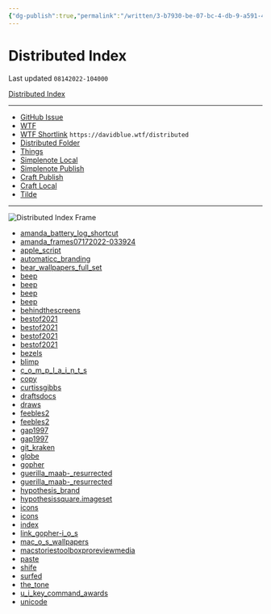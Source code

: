 ```yaml
---
{"dg-publish":true,"permalink":"/written/3-b7930-be-07-bc-4-db-9-a591-4254-bee-42-a82-2/","dgHomeLink":true,"dgPassFrontmatter":false}
---
```


# Distributed Index
Last updated `08142022-104000`

[Distributed Index](shortcuts://run-shortcut?name=Distributed%20Index)

---

- [GitHub Issue](https://github.com/extratone/bilge/issues/330) 
- [WTF](https://davidblue.wtf/drafts/3B7930BE-07BC-4DB9-A591-4254BEE42A82.html)
- [WTF Shortlink](https://davidblue.wtf/distributed) `https://davidblue.wtf/distributed`
- [Distributed Folder](https://www.icloud.com/iclouddrive/0b7XOcnuZWTZlrPVZBegl1DWA#Distributed)
- [Things](things:///show?id=HvkLFcKxxC9x7X7LBCY3DQ)
- [Simplenote Local](simplenote://note/e879806edef84144a4caf5686be3e3c3)
- [Simplenote Publish](http://simp.ly/publish/D5T2P7)
- [Craft Publish](https://www.craft.do/s/Rjbfm6F98SkAnz)
- [Craft Local](craftdocs://open?blockId=4B2C2917-3777-4898-A392-C06FAD4F7AFF&spaceId=d64c60d3-b1ba-bda2-5e7a-5c1baae7751f)
- [Tilde](https://tilde.town/~extratone/distributed)

---

![Distributed Index Frame](https://i.snap.as/Kl9Dwq0g.png)

- [amanda_battery_log_shortcut](https://www.icloud.com/attachment/?u=https%3A%2F%2Fcvws.icloud-content.com%2FB%2FAYp6C7Flo38tKSvrQpZGyk8k-O3ZAXz4_sIoUudz5IxlQDRoF3Hlc68C%2F%24%7Bf%7D%3Fo%3DAsaP9JVMluTOEDgg6-z7CDXauF-99Ip6b26A5AkJ4y97%26v%3D1%26x%3D3%26a%3DCAogIOd_ZBWehWImz85J304lg_ECMwImAXgAMTVPY7sPX0ESbRDA_oroqTAYwI6GvLMwIgEAUgQk-O3ZWgTlc68CaiZS2Mg_Ukx7rJIldmzQJxr8ZRevyLeY1E9Cgzm2sUAuGe7y2fgVcHImrJw3rd6VBp0F68kC82gTjtoT7nbzm8Owk-psq5cXXAUmDAraZq8%26e%3D1663083579%26fl%3D%26r%3D5A2D9D2B-5CD5-4521-803A-F2CBFC844FEA-1%26k%3D%24%7Buk%7D%26ckc%3Dcom.apple.clouddocs%26ckz%3Dcom.apple.CloudDocs%26p%3D33%26s%3DowpoKrU5UB4yS5PKxNx5p8rfO98&uk=Gtp3FUWUwy4itAXpGGtzwA&f=AmandaBatteryLogShortcut.tar&sz=4399104)
- [amanda_frames07172022-033924](https://www.icloud.com/attachment/?u=https%3A%2F%2Fcvws.icloud-content.com%2FB%2FAX7aVK9Y52-MKZBy0nUg7nZ8LECCAR5TNM6fx2pNH1cZKNJAAMOnclgA%2F%24%7Bf%7D%3Fo%3DAgOpaiOP9OApqUtTZ55zttr6nQIQ0pWMwoC3tsOCXTYI%26v%3D1%26x%3D3%26a%3DCAog6_LOZzwmatYn9lNulgMpLmJIy012huVCbSyztJkvNqcSbRDXhIvoqTAY15SGvLMwIgEAUgR8LECCWgSnclgAaiZs-S77r2SSj84V_pyrmIHmTK6Upz_pDviDlaHo-a4Ex9KRYW-NRHImdUqTlEBIdw0AmeUomfrb0mdPmpR5HQ6nkfDkQB3vlPnegElnOT8%26e%3D1663083579%26fl%3D%26r%3D0802CC39-972C-401C-BC96-46028767E96B-1%26k%3D%24%7Buk%7D%26ckc%3Dcom.apple.clouddocs%26ckz%3Dcom.apple.CloudDocs%26p%3D33%26s%3D3aBferYcmeYZCybLCtvQNmg6fYM&uk=KgcF9hYXYx5SS0PK57rXiQ&f=AmandaFrames07172022-033924.tar&sz=666142720)
- [apple_script](https://www.icloud.com/attachment/?u=https%3A%2F%2Fcvws.icloud-content.com%2FB%2FAQ_DwZdb2gmyhBobOulxyYzKOM2dAY7I6l6W34PDAiluTjbzXZUI7aZj%2F%24%7Bf%7D%3Fo%3DAvsugHans5Danbz42dhC767xTfQytbWJI-kfoGT7RhAZ%26v%3D1%26x%3D3%26a%3DCAog2zpoxuL1snXV6fLAsIWdZyM3Pm2Mkp39gxjCyl4qlRYSbRDEiIvoqTAYxJiGvLMwIgEAUgTKOM2dWgQI7aZjaia1r5-6oncGLEELGr7hLG12OBkxB9_gZj4rI7nDnOTx6gzp0mkYnXIm_EBMcyFZF1lwddAOACwfBI3Trh0R17j45L8B7A7RIawno8tkMt8%26e%3D1663083580%26fl%3D%26r%3DF4A6B3E0-C31C-4F56-B2E2-189C1CD5CFC8-1%26k%3D%24%7Buk%7D%26ckc%3Dcom.apple.clouddocs%26ckz%3Dcom.apple.CloudDocs%26p%3D33%26s%3DxmUlRCjZLjGCFhSbLFw-hoIyVGE&uk=MIdRQd0B8ackZaW_IhScGw&f=AppleScript.tar&sz=206848)
- [automaticc_branding](https://www.icloud.com/attachment/?u=https%3A%2F%2Fcvws.icloud-content.com%2FB%2FAS395DpPJLUCrLD7_Jo_wleipgpqAYzELoTLzTojZo_FGX1X932yYWVF%2F%24%7Bf%7D%3Fo%3DAiyBf1RpqOthv6z-QNZp8FauSARGGZbwGr_p3ZT5A72J%26v%3D1%26x%3D3%26a%3DCAogWSIYvdW8bRA04WM3oD8PydTpYRla_5YOdZ6ydU_xodoSbRCLjIvoqTAYi5yGvLMwIgEAUgSipgpqWgSyYWVFaiaNh3q-mt4IY729KIC-mnRF1zU3EwzELO8tIkz8Pw-_-pOe6YYcyHIm8AVz0P-TCyDXedWwQyfP14RoNPmcC_tNRyocGwPrO4fzahOSpiQ%26e%3D1663083580%26fl%3D%26r%3DCCC9EC6A-B907-4781-926E-3DB7EEEA2916-1%26k%3D%24%7Buk%7D%26ckc%3Dcom.apple.clouddocs%26ckz%3Dcom.apple.CloudDocs%26p%3D33%26s%3D1G_vfV7JN3YfDwCWa7GjITE4VpQ&uk=2qn0nLW54WYiy-xdPSvVFA&f=AutomaticcBranding.tar&sz=46724096)
- [bear_wallpapers_full_set](https://www.icloud.com/attachment/?u=https%3A%2F%2Fcvws.icloud-content.com%2FB%2FATDpwOSPhKoJ6Nf14Eo2i2G2jj26ATo9AVNBKkJfU8tBpwsdZxKnIPn7%2F%24%7Bf%7D%3Fo%3DApvI1TdGVaQu3xBGqhoam5c-M8Bk5GXMsja42TW2KhIv%26v%3D1%26x%3D3%26a%3DCAogE7IqGZoqDOZ3wmRxo9lgQ_Xk3opj8TnxtKW4TdQJ3ikSbRDmj4voqTAY5p-GvLMwIgEAUgS2jj26WgSnIPn7aiafCIUik0PBtDXOVC7LVeiCTREsazN89aMyZHx9ErTiH_6Rh-rXPnIm16_4QQN-orVFRlaB9gOUtIt7E-LHRpcow85tFwTUB_O3XztSf-4%26e%3D1663083581%26fl%3D%26r%3D4DB259E6-E95D-4432-B262-1A2F2B0085B0-1%26k%3D%24%7Buk%7D%26ckc%3Dcom.apple.clouddocs%26ckz%3Dcom.apple.CloudDocs%26p%3D33%26s%3DzpjTdqLk8GBbGKWEmEqV606GnE8&uk=x2HZszpRwRquCp005UCj9A&f=BearWallpapersFullSet.tar&sz=154396672)
- [beep](https://www.icloud.com/attachment/?u=https%3A%2F%2Fcvws.icloud-content.com%2FB%2FAZGHU7do_k9_nSFhqMZvIpF-MVKLAXt4uVvMsqrKPmHjNWvWNvr7y1hj%2F%24%7Bf%7D%3Fo%3DAmKTzEFDNpVsMKMewYDqQ2MKODFnaUjePFxANMm7KOjm%26v%3D1%26x%3D3%26a%3DCAogZPZ3tNlChINfeIeWn97r4AxsMfzKSfeUmC5GvrtTnHYSbRDAk4voqTAYwKOGvLMwIgEAUgR-MVKLWgT7y1hjaiafKDmvtoQHrxUdY-SoMhGyFAfQvAdlRZzWT7eQXUXJTHGXW3IAfHImUN_gxGnjZ6EJq56mfoOWvyavNIiwzvXw6LGiVrcYBDK27TjD7f4%26e%3D1663083581%26fl%3D%26r%3D5068CAC5-9DDC-438B-8596-8E0C4D855866-1%26k%3D%24%7Buk%7D%26ckc%3Dcom.apple.clouddocs%26ckz%3Dcom.apple.CloudDocs%26p%3D33%26s%3D14kG6DPSfkrpXfVjStDXkBafjnw&uk=qHnPFA6z3Rz99UPYYEZY0w&f=beep.zip&sz=19521895)
- [beep](https://www.icloud.com/attachment/?u=https%3A%2F%2Fcvws.icloud-content.com%2FB%2FAcRS0U0X33WJ-JLtMwFiWyMj6YFSAdlJueA6ZaWdqVHselS0xt4mW166%2F%24%7Bf%7D%3Fo%3DAkfPRz1U4BMDJ9XokZMqsR1XPZys8dmhHkqDNYZn_G__%26v%3D1%26x%3D3%26a%3DCAogkiYH71ZmGODEvKqYbAWZf8trZpm3evgGLGXDTYb4L94SbRDPl4voqTAYz6eGvLMwIgEAUgQj6YFSWgQmW166aiY-kNFd3QYZL1Dpk3KQrzHvomXFPHB_fXS_uBMM4lHcbbKVwDgOFXImimt-cWE5fNZoxAQRr6zgn6IXqI1yAJQaJkdv1gFo77SMvugEe9k%26e%3D1663083582%26fl%3D%26r%3D15A8B4CB-39FC-454D-9D50-9A6369BFEB46-1%26k%3D%24%7Buk%7D%26ckc%3Dcom.apple.clouddocs%26ckz%3Dcom.apple.CloudDocs%26p%3D33%26s%3DWCXMJzU2Zdb2sfPFlkqA8gMh6tM&uk=UQ1f3_UbJi0eszx8qkXxOw&f=beep.iso&sz=921600)
- [beep](https://www.icloud.com/attachment/?u=https%3A%2F%2Fcvws.icloud-content.com%2FB%2FATgVYMcoQNZLARCzL-pmXdi4OmZ4AVJ75Iwti4GSsSSOL-BqovsweMyq%2F%24%7Bf%7D%3Fo%3DAgyKGDYFUlS34MXMQoa6zPoG_7AYR8iuz3cYG45NfS0o%26v%3D1%26x%3D3%26a%3DCAogFWbT8O0_wSAFq0hWm_rAFjpCGOIWLGM-lHYWCZ12eFkSbRC9m4voqTAYvauGvLMwIgEAUgS4OmZ4WgQweMyqaib3tmLv-y0A-nsdO2IzZLNqWY9hWsVqRHV1xK50QAJKYzRbnZuw7HImdinjAr9mm8gkKsnOdwN-3hrH5FnTh64vAZi36vcPBiY3TpFbPtQ%26e%3D1663083582%26fl%3D%26r%3DD984FF54-AB40-4106-BC57-DC51CB65F0A6-1%26k%3D%24%7Buk%7D%26ckc%3Dcom.apple.clouddocs%26ckz%3Dcom.apple.CloudDocs%26p%3D33%26s%3D0d6w2cSnvU153EjKfvuBu-APqj0&uk=bB_JBWnKYBoYExWp5IXi5g&f=beep.dmg&sz=55315)
- [beep](https://www.icloud.com/attachment/?u=https%3A%2F%2Fcvws.icloud-content.com%2FB%2FAWnR-I1n8Ikb7sqbEKIjT-TJwpTBAVSccBg8MngYTWR8EifN1r2AGVij%2F%24%7Bf%7D%3Fo%3DAqEJuHtz7O5FwsoWJWlXt1Lp1tgIxUGFieBVDpIUkXDQ%26v%3D1%26x%3D3%26a%3DCAogkP26M9MkDcatYuHre32x1QBt4sbb4yUQV_0o6gI_vuUSbRDKn4voqTAYyq-GvLMwIgEAUgTJwpTBWgSAGVijaibA95NgcU5PJinHqPtV6hA98O87coWS_fJ5dyl0mIr1pZ22WYZnqHImvuWCAkT7NiJpgejpOxq7lLMlOKQw3S8fekWqTJkRX_00LhD56g0%26e%3D1663083583%26fl%3D%26r%3D62E4F7F1-26B5-4F7B-814F-831F9CF008D5-1%26k%3D%24%7Buk%7D%26ckc%3Dcom.apple.clouddocs%26ckz%3Dcom.apple.CloudDocs%26p%3D33%26s%3DwZAN4S-JUBKbAi4q8EZ1uWHVPIs&uk=ylPyFUWtTUFRoiAsWJRm2g&f=beep.tar&sz=37477888)
- [behindthescreens](https://www.icloud.com/attachment/?u=https%3A%2F%2Fcvws.icloud-content.com%2FB%2FAQsXTv9GX017J1cCpuQFP5Nh7kyWAQXYAyuz2_k9s11rqdS8RgOewTbs%2F%24%7Bf%7D%3Fo%3DAkXJ2fbUcR7gCSzfR2lXEJF0bBUeHMGst0p80Fd5Gs64%26v%3D1%26x%3D3%26a%3DCAogR5P9LfRzGqupFQKi7X7cbAUd7FYRiT_yuy6hA2KnjrQSbRD2o4voqTAY9rOGvLMwIgEAUgRh7kyWWgSewTbsaiZmDxo0c6XGIyIiynZklhBjeCe_Ob8iRXrTDTIg3o_tTSTH4cxovHImAbG-xvX7mBt2SWfued7ixheAhmhNeOBdL4r0_OVUbrZHRET0XU8%26e%3D1663083583%26fl%3D%26r%3DD75C1D5F-9185-4BFE-8E2D-01D6B11B7E95-1%26k%3D%24%7Buk%7D%26ckc%3Dcom.apple.clouddocs%26ckz%3Dcom.apple.CloudDocs%26p%3D33%26s%3DTuJt_2k8JOGDRb9cPUhcZkeCaJg&uk=L8fgu9R9bKAYE7nvrJh88A&f=behindthescreens.zip&sz=767385053)
- [bestof2021](https://www.icloud.com/attachment/?u=https%3A%2F%2Fcvws.icloud-content.com%2FB%2FAY5rvQWYxeSuyBtA5Op1b8GgglohAVCeSNuqDrUjdhEAO4dxOHS4qvD5%2F%24%7Bf%7D%3Fo%3DAsLlMdttBFE5wnjWC9_6oN3-5OvL_URIZnmXifLMn7yD%26v%3D1%26x%3D3%26a%3DCAogbCo-V329q9NxCHzgPdi4TPS5vxKveaEHXE9O51t4deMSbRDop4voqTAY6LeGvLMwIgEAUgSgglohWgS4qvD5aibhu-x6QW22Nz9Z_NiHhuceaLvh3ODB2R5fX8ZCRHEagecNg3XEFHImbiyWpOCfk08H-683J74Hb6IBXTNNiBD43623U4-T-flgYwH2-tw%26e%3D1663083584%26fl%3D%26r%3DEC9CC98F-85F4-446F-B8D3-FB29128C7FBE-1%26k%3D%24%7Buk%7D%26ckc%3Dcom.apple.clouddocs%26ckz%3Dcom.apple.CloudDocs%26p%3D33%26s%3D84xPNNcymuRB1ZI8qZC-7Yv5cQc&uk=u7URAEtOFsrpDC5G9K4GTA&f=Bestof2021.zip&sz=387920639)
- [bestof2021](https://www.icloud.com/attachment/?u=https%3A%2F%2Fcvws.icloud-content.com%2FB%2FAS9SfDDLeRS6tlKCmpTtCN1V58BZAQby8yMnRRXtEPT2CP8gEncPXmnh%2F%24%7Bf%7D%3Fo%3DAp0foriUlOtUn0DHp2uLfQRcejMrNcrLv3C2BPTg9dxa%26v%3D1%26x%3D3%26a%3DCAog6d3Ds2_qrT75lhstK-Ysv3O2LfK5Bc4wbhc1IO5x_S4SbRDoq4voqTAY6LuGvLMwIgEAUgRV58BZWgQPXmnhaiaSxfcmnT92dvUiOa7GX9F47P7lt6mEmEt6Hq6LqJGwftZMmhJIOHImGLM3cJVI4rHo0VhHJO2kALg4KZJ8tgRqvQ6OGOZb4t93K6Z-cNk%26e%3D1663083585%26fl%3D%26r%3D0F6543E5-8BC6-47EC-938C-5D6A416E0DC8-1%26k%3D%24%7Buk%7D%26ckc%3Dcom.apple.clouddocs%26ckz%3Dcom.apple.CloudDocs%26p%3D33%26s%3Dci9M2juCJd25IF62rxXNMDZVwXs&uk=5bh5DdqpFSR1XSGyJPvyNg&f=Bestof2021.tar&sz=388070400)
- [bestof2021](https://www.icloud.com/attachment/?u=https%3A%2F%2Fcvws.icloud-content.com%2FB%2FAVg6qJT1PkMsSmVpOVyxxSQFHr5rAcW1teNXH5p3jlq6nfA71-d9SZT-%2F%24%7Bf%7D%3Fo%3DAkEEcBxXJg387oVDp2-1GZ1JQ3QVi8T9II9SIVgtM0Uh%26v%3D1%26x%3D3%26a%3DCAogP1fn4ERPCv_5bzYhR20_NGGQV9iVaRCiMnf3ko4ZwHcSbRDvr4voqTAY77-GvLMwIgEAUgQFHr5rWgR9SZT-aiYqJLMLqzVFwYx4nsl9vK7BE14hrmpW3EH4KigBl6VIdpcBqJ8FRnImwQKq9EQFR0fg7HL1PIriQf968h3Lpch8yqtG2F8EyX8PWy6qJsQ%26e%3D1663083585%26fl%3D%26r%3D7C4827DA-1A4F-470D-8AA2-86C811A0DA49-1%26k%3D%24%7Buk%7D%26ckc%3Dcom.apple.clouddocs%26ckz%3Dcom.apple.CloudDocs%26p%3D33%26s%3DUa8sKywDGl2_9JXdZQuQuUfDzJM&uk=e8f1jMShofdsPielG3DCYQ&f=Bestof2021.mp3&sz=227191250)
- [bestof2021](https://www.icloud.com/attachment/?u=https%3A%2F%2Fcvws.icloud-content.com%2FB%2FATCmGjANmkyV1GHV9205mKQh8pB6Ac2AWxBnu6CwpzDi6r4KPOsFIEJ0%2F%24%7Bf%7D%3Fo%3DAvqlS7AQNWZTMOvGrxoYPtKuCg57Msd_oAe1ewjRNo5p%26v%3D1%26x%3D3%26a%3DCAog0dMaNgsExhzxlCO9gfchfi_AueQiBB7Fd29I_8v7BHYSbRDGs4voqTAYxsOGvLMwIgEAUgQh8pB6WgQFIEJ0aiZ4wQdxoZ-OGiRvu53P2-2er-f8Rffz-Mxie9pnB6I_F2CBy_qch3Imu7tTYpakQ39AGzjUMA4tB44Oc0vo19fA50oWPbnNBPaOfVwrw4A%26e%3D1663083585%26fl%3D%26r%3D6D18A3DE-67BA-45ED-A97C-44A2D39881C9-1%26k%3D%24%7Buk%7D%26ckc%3Dcom.apple.clouddocs%26ckz%3Dcom.apple.CloudDocs%26p%3D33%26s%3D9Xrh6XSNG6uhSJtjlp-ne6O7Qsc&uk=NEsNQl1yANDeCoCxzMPZjg&f=Bestof2021.7z&sz=387917216)
- [bezels](https://www.icloud.com/attachment/?u=https%3A%2F%2Fcvws.icloud-content.com%2FB%2FAYFJHhDxXmUZsvzvbEsmrZemvXmjAbZBAUbfLIamyVshaAaIqpCB2DNR%2F%24%7Bf%7D%3Fo%3DAsVZQXsGOgqQVQadPpOaV8QTWfJDeySKZPCREDTCg7gM%26v%3D1%26x%3D3%26a%3DCAogK5qMAueBHpxi-HF4ixvc_9FNW9UoLKtrd3i7ZSQ9VtoSbRCit4voqTAYoseGvLMwIgEAUgSmvXmjWgSB2DNRaiaH5JBqKPz3ePs6paffcKciFQDso4HgOiwHxBSn6ekclGUv9B9Z2XImH49HFJPZzfiTychI_hRTBItjBr9H7odhDBQv1pDBLm_7avMTO-g%26e%3D1663083586%26fl%3D%26r%3D994AC4AF-B76F-4902-9A7E-6F8E9346F877-1%26k%3D%24%7Buk%7D%26ckc%3Dcom.apple.clouddocs%26ckz%3Dcom.apple.CloudDocs%26p%3D33%26s%3DiHq0PYISVTGOSvKKJdIKZnlSPCI&uk=xWuBHMhGvwStFZttwlNq_g&f=bezels.zip&sz=6973988954)
- [blimp](https://www.icloud.com/attachment/?u=https%3A%2F%2Fcvws.icloud-content.com%2FB%2FAS3qkm2B6HgD4deOaIo5rhB8Ln2HAfZt2fgq4lzXa2_npgjQ4V-jyRA-%2F%24%7Bf%7D%3Fo%3DAktqrcwNvGQyuHSN71d66oFDxl-Iuhlakhw-R4k1eB-4%26v%3D1%26x%3D3%26a%3DCAogtzc0wWbeFxfnGnwf2DWngFPCSIHXsmS33gxRZq7IsdUSbRD9uovoqTAY_cqGvLMwIgEAUgR8Ln2HWgSjyRA-aiatnXIetZ9dTa3nTsvT0Ht00Ja6DTijOwcPCMSJeuVNS7SrwTjp1HIm811XNImCfjtYbvVpFV7fcz1OWc4dd-Ajv6J_6Zz8fjMThpechkw%26e%3D1663083586%26fl%3D%26r%3DC1D19FBB-6C8C-40C9-BC42-9EEE8BFC7A5E-1%26k%3D%24%7Buk%7D%26ckc%3Dcom.apple.clouddocs%26ckz%3Dcom.apple.CloudDocs%26p%3D33%26s%3DlcozvVH5e8qvCKdK1LtXzLKaDPA&uk=ni3LiVPxagA_yN9KK58F0g&f=blimp.tar&sz=21480960)
- [c_o_m_p_l_a_i_n_t_s](https://www.icloud.com/attachment/?u=https%3A%2F%2Fcvws.icloud-content.com%2FB%2FAR0UIzs5QaEHyD80ZBQWdcQcDy8tAX2bB0n7BippnpIC0QXTWWC4t2qc%2F%24%7Bf%7D%3Fo%3DAtRp_ogsz9GpFRZpygKQvgxkTuBnZcw_YMxCl3-9YptI%26v%3D1%26x%3D3%26a%3DCAogxB5-dTM5DApcNGLsjbLU31JBH_-YXAVqcsBgVW4I110SbRDWvovoqTAY1s6GvLMwIgEAUgQcDy8tWgS4t2qcaiYgzLsdFoHQ12SxjzlyNRiRFWEayS_jyapj3tLoCM7T9m8L5NV7Q3ImWIuEm7Vgw-H0SIImqKclHWqyk3R0gK_Bu1vRyf96XLHqg2uowto%26e%3D1663083587%26fl%3D%26r%3D2578DC5E-B725-41F7-A073-29E0363873F1-1%26k%3D%24%7Buk%7D%26ckc%3Dcom.apple.clouddocs%26ckz%3Dcom.apple.CloudDocs%26p%3D33%26s%3D4ER902QztcfxBklMD3vfNlQJFcA&uk=dkOTZJArljm9zcRA60OSjg&f=COMPLAINTS.zip&sz=293314881)
- [copy](https://www.icloud.com/attachment/?u=https%3A%2F%2Fcvws.icloud-content.com%2FB%2FAdC-a4yJsyf180Lnjs-mtIVEErKPAVQ81qZEqn01GYpfb47s9kqN6zmu%2F%24%7Bf%7D%3Fo%3DAokeF2spLVTE1GfknOh8c8kUqIuSA-uhNptc5KmteN5t%26v%3D1%26x%3D3%26a%3DCAogkn_IoVEDY47wtCik3VNlXr_o5Cc37JpJJ_66uWryLdISbRC9wovoqTAYvdKGvLMwIgEAUgREErKPWgSN6zmuaiZWhurEA_txynu0S9SMpOAo7Nb20neg9Q-R_IR_ANtdr_Yl5OsG8HImEITwQi2qQFf7AHewWmSUt1wtTuA7ARfDjiqee4X0K_nf0l9777E%26e%3D1663083587%26fl%3D%26r%3DF326F4C6-F3E4-48E8-8C2E-306202D15AB8-1%26k%3D%24%7Buk%7D%26ckc%3Dcom.apple.clouddocs%26ckz%3Dcom.apple.CloudDocs%26p%3D33%26s%3D5MlVMJ6DtLb1ftdKxUzFu0Aw5Jg&uk=nSp7rSruHYkCWP9vzKvH7Q&f=Copy.aiff&sz=77144)
- [curtissgibbs](https://www.icloud.com/attachment/?u=https%3A%2F%2Fcvws.icloud-content.com%2FB%2FARUsdmJNBw5jBb9_0sfltq2v0vOmAS-PZXK-4Ht3YiZPcDlGr-gy07NQ%2F%24%7Bf%7D%3Fo%3DAoeGYh6NE_QE_swU_I-nbXjfCe50dS1AU9-HbG_bsRzj%26v%3D1%26x%3D3%26a%3DCAogekKP_ibqIoMI2HwcWYX_JI3_J4kuxG4a10vsW3GPUZcSbRCfxovoqTAYn9aGvLMwIgEAUgSv0vOmWgQy07NQaiaOM_1-DJP8n0zC236eM7nT-FkC9Jezl-NtH_f-93-iFrEeneCB8XImA_du7kSs5PIPBPPJH7WAz5CqKZvrCk0uVT1hoqRz-oE-isdxPKA%26e%3D1663083588%26fl%3D%26r%3D5C951FC0-AE9F-41EB-99A4-4520ECA0CA68-1%26k%3D%24%7Buk%7D%26ckc%3Dcom.apple.clouddocs%26ckz%3Dcom.apple.CloudDocs%26p%3D33%26s%3DurGDP9ZzOBxehDlylBZO-c_1er4&uk=n3tQFfVmaqaBDL91Xui6PQ&f=curtissgibbs.mov&sz=253121636)
- [draftsdocs](https://www.icloud.com/attachment/?u=https%3A%2F%2Fcvws.icloud-content.com%2FB%2FAVPiibwRQNaDqMA1b9K4_1GcJ6RmARk6is2Z-o4qzkW8T0tiGi_CJffp%2F%24%7Bf%7D%3Fo%3DAququiTXEZ6_fcHfcCmc5kICUlPpBCWHstA7HDbL3rKq%26v%3D1%26x%3D3%26a%3DCAogzc2W8pkQWbwxSeYVE99MH3E7Dvn6mKWb8q7f_NrQW80SbRClyovoqTAYpdqGvLMwIgEAUgScJ6RmWgTCJffpaiax0hXxSsWlJHnrbasC_kGOdycX_4QP4rv8c92_lpfy16qn4qKqDHImqTtFD8WF2XfrzNTxevnlqg7QpMp9X3ZoTHTTyoICuBa7OWrlL0o%26e%3D1663083588%26fl%3D%26r%3D5961BA20-D45C-4EDB-9172-1DC9F329E2D5-1%26k%3D%24%7Buk%7D%26ckc%3Dcom.apple.clouddocs%26ckz%3Dcom.apple.CloudDocs%26p%3D33%26s%3DzFCtLLdyoXbMrgOVplPBUZkj5UU&uk=PKmJ6k9rtlRur9iP3u8jNg&f=draftsdocs.tar&sz=12861952)
- [draws](https://www.icloud.com/attachment/?u=https%3A%2F%2Fcvws.icloud-content.com%2FB%2FAfOb8JvVD_jHL85lXswSKM8h8IwmATKXDJdS6ArVS8V1-GkQTvMulRms%2F%24%7Bf%7D%3Fo%3DAq0Dmav8vyzOWOKPEIlPzu1-vT0-an9Tg4iGNrmF9aqT%26v%3D1%26x%3D3%26a%3DCAogHFDsrDv6rML6rK2QmjrlBA_Q23jOeZAcr9LOzG7w5AISbRCMzovoqTAYjN6GvLMwIgEAUgQh8IwmWgQulRmsaiZ5hyunvpyqjXwMS4Ylsgd6nI9ndaNffY4krv84uDJj4lZ1tr-SGXImcis6TpcZ42bIfO-o7uJfdJGmatPDkISVYxr4olBn274_9lWqzY0%26e%3D1663083589%26fl%3D%26r%3DBF6C98C2-7149-4E02-93CC-43B6820B0884-1%26k%3D%24%7Buk%7D%26ckc%3Dcom.apple.clouddocs%26ckz%3Dcom.apple.CloudDocs%26p%3D33%26s%3D6TiqiC1RYynqniPWi1vuaMG6PeM&uk=uk0mYWwL-I-U6vNYXGe9RA&f=draws.tar&sz=74442752)
- [feebles2](https://www.icloud.com/attachment/?u=https%3A%2F%2Fcvws.icloud-content.com%2FB%2FAfVaE7UjA3yauoM0vZccstsAL_wXAQEaCG9gqdShGbqK2Lge8IuoX6-B%2F%24%7Bf%7D%3Fo%3DAmKnLqzGwzB41WyFIpx9xm1L5-YLuxePzKz2vJoEivjo%26v%3D1%26x%3D3%26a%3DCAogYuuzrC8Jx_2xguDsbU4hlJ3rDLSwmdOkyBVYPM8OUiUSbRD80YvoqTAY_OGGvLMwIgEAUgQAL_wXWgSoX6-BaibhN0PVIqGcNZ6zMlGf3owXsp1AKg4TnlxWjN0vSBg2KGTn-lkx7nImHcZSzeoFQnudbT4JzU1Nk6NGLWgwTK61vt7Qom_rIPm8DzMdYDU%26e%3D1663083589%26fl%3D%26r%3DE49A3D7C-9643-4D52-AA59-B387257B8940-1%26k%3D%24%7Buk%7D%26ckc%3Dcom.apple.clouddocs%26ckz%3Dcom.apple.CloudDocs%26p%3D33%26s%3DMVZt-nXFOUdT7nL3WymVtNM9sZw&uk=ZXCf162vWV-Th9UUrIJ6Mg&f=Feebles2.tar&sz=6426624)
- [feebles2](https://www.icloud.com/attachment/?u=https%3A%2F%2Fcvws.icloud-content.com%2FB%2FAayMLu4A1H32iSch3KekrvLh0Np2AWuKRd2TMolrmFMlL6_rLwQWcIVD%2F%24%7Bf%7D%3Fo%3DAsl5lFLodlkDAl_vX0RGR4onbKQbhC9OW0vDoLiOGXwz%26v%3D1%26x%3D3%26a%3DCAogvQMFMoQclMnEfcy_9gQrEwEDcqNY3TdIa3QdPiID1twSbRCY1ovoqTAYmOaGvLMwIgEAUgTh0Np2WgQWcIVDaiYx-4Z4RzqXTboHlwkP2aXHm1Fcp0wkzbVYiOlxDyGMZhWOWZcH3HIm6Sn3etUD_HcOV09REy7LH-oTc1pWPdFOLtcSi_9s11x71fm6J5k%26e%3D1663083590%26fl%3D%26r%3DDB75DBA4-BE05-43C2-A6A6-28733028B41D-1%26k%3D%24%7Buk%7D%26ckc%3Dcom.apple.clouddocs%26ckz%3Dcom.apple.CloudDocs%26p%3D33%26s%3DgkmT22uOg5QFucstWlt31tyEzD0&uk=e2oc3wOohHcDvxV1feM1aw&f=Feebles2.zip&sz=6419470)
- [gap1997](https://www.icloud.com/attachment/?u=https%3A%2F%2Fcvws.icloud-content.com%2FB%2FAVPCqcMj-L8gzGoTADqEP4mYjSryAVjB4MavPeARf4e5wLk1414LGSCQ%2F%24%7Bf%7D%3Fo%3DAu1lkXBpVp07HrP9_BRm3z_A11MPLIcTb5X_6MhqtF_r%26v%3D1%26x%3D3%26a%3DCAogyySdzThldVuW4ZPhiKZh_lSin16ZrwsHHJGv1NlhWVMSbRDz2YvoqTAY8-mGvLMwIgEAUgSYjSryWgQLGSCQaiadLsnxC3qS-JHoQw7h0UDI6sm7gLKvv1HaM9f5AaYY_IBXTFEwMXImVM6wYnYHGTGub0jPCjzo85heVEfsRS5Pcl7TPuUsixdTPpE0rjI%26e%3D1663083590%26fl%3D%26r%3D8C27903B-62BC-4123-AE7D-776E0E8E6EE3-1%26k%3D%24%7Buk%7D%26ckc%3Dcom.apple.clouddocs%26ckz%3Dcom.apple.CloudDocs%26p%3D33%26s%3DOuCG-dJLR9_xIwHLPwZseruiQWI&uk=cklyp15ab4ZXOBCx30WnCg&f=Gap1997.tar&sz=522081280)
- [gap1997](https://www.icloud.com/attachment/?u=https%3A%2F%2Fcvws.icloud-content.com%2FB%2FAXDcPXyfifLYxPs3sCJc_l2kqot_AY53GzF_Ra25d-9_gbpIz4JADKwx%2F%24%7Bf%7D%3Fo%3DAmcSItMtNL4m90q91PYud6Q7I7IFJ9uc7TQlsGY8QeHC%26v%3D1%26x%3D3%26a%3DCAogq6-9pXbG1J7SUam_j2NVDOOv57Bx9uga3hz_YBV2i2ISbRDI3YvoqTAYyO2GvLMwIgEAUgSkqot_WgRADKwxaibl5EC-No_KzjbYoUugDFhEiFhIMxP9SwrTj2T3lyLqWVGdgSYQ4HImwAgY9epCXolppoG6dsJZCcKrBWpZdKMwouKcPy8cIdipekGeYuE%26e%3D1663083591%26fl%3D%26r%3DFDE99719-4597-4F8F-815B-6AFBD907C64E-1%26k%3D%24%7Buk%7D%26ckc%3Dcom.apple.clouddocs%26ckz%3Dcom.apple.CloudDocs%26p%3D33%26s%3DfN7wtFGr4fVzaRYhy6HOVmCuIgk&uk=ZjuV5DFr3Fg-FsnZ747neA&f=Gap1997.zip&sz=522075827)
- [git_kraken](https://www.icloud.com/attachment/?u=https%3A%2F%2Fcvws.icloud-content.com%2FB%2FAQjOKdzYwlltNOiZurKlHf4wbjTpAcZ4P6PScD_pQRximguMSdlQ-TuS%2F%24%7Bf%7D%3Fo%3DAgdnSI1oeXSSjtJnfYsNX3uMIJd7Mar8gp13EUqfhtUf%26v%3D1%26x%3D3%26a%3DCAognApNi2bUjZ2vVuhPOzXX1vXBZ4JqMygu-E_cdP2WtYkSbRCX4YvoqTAYl_GGvLMwIgEAUgQwbjTpWgRQ-TuSaiY8Abm-Mz8Ifd8kNWuaqazsa_oIMOQoRCjOyWkwYEIWZOEkFil93nIm8hRinMF08T4_XYdezIrkdFejGxjw5awz6mDa9nfEjML6vwUj89Y%26e%3D1663083591%26fl%3D%26r%3D2B91D25F-113A-4B1F-853B-DB6F6F631665-1%26k%3D%24%7Buk%7D%26ckc%3Dcom.apple.clouddocs%26ckz%3Dcom.apple.CloudDocs%26p%3D33%26s%3DVu_hSrol2NUBYl3evz_8YVh8M1Q&uk=9chKgUwwXtr9y_ccRCa9Qw&f=GitKraken.tar&sz=8084480)
- [globe](https://www.icloud.com/attachment/?u=https%3A%2F%2Fcvws.icloud-content.com%2FB%2FASiZHNGNuy8grAJTxSPPqX-RcRbrAYgiVFMX7iLmEoRO4ntiphzEngNz%2F%24%7Bf%7D%3Fo%3DArUfzhLMeUZJO4m16MKgyemDOOcLvV2PbY31WRnIzans%26v%3D1%26x%3D3%26a%3DCAog3xA2MIch4B6GowQNNvFIkDOphGGXemg7AaqVzxzgL3oSbRD95IvoqTAY_fSGvLMwIgEAUgSRcRbrWgTEngNzaiZ-6DRNEe_OA3KZSsh25Koa_zMB5isAlnkalW_CC0mjfqPfvyhHOnIm6UxhorRDIo7fxH9l0tcRo5kGG4sZ3BOrlRtKE8XRS3HIODfgdH8%26e%3D1663083592%26fl%3D%26r%3DD9105714-11D8-4EE3-8A35-049C2FF43D95-1%26k%3D%24%7Buk%7D%26ckc%3Dcom.apple.clouddocs%26ckz%3Dcom.apple.CloudDocs%26p%3D33%26s%3DOD0s_QettDJMVKVzNwE-Zu6P1mw&uk=grLpL6Q-_T1GbHjoLsAfmQ&f=globe.tar&sz=117072896)
- [gopher](https://www.icloud.com/attachment/?u=https%3A%2F%2Fcvws.icloud-content.com%2FB%2FAeHmTH7sFn2cWwOttw-X5stm_M_tAXyCjRWLHXnQQpg_SfHc-jLZSUOq%2F%24%7Bf%7D%3Fo%3DAs16hUl1DLo8O2Fg0M9j0ByEtW6kBrZXp4sY17BgcECI%26v%3D1%26x%3D3%26a%3DCAogPTVDoVoXEvYp7Iduz29vsyTC8PyF843inl0oZYemm90SbRDn6IvoqTAY5_iGvLMwIgEAUgRm_M_tWgTZSUOqaibUhUSwVv3GExpy3IC8CheoDQHt2v3U6OQMoiBjEI2zXIExV7tnbXIm21XbBvPUgaUfnjhRvV1n87J3cr0IWihb6DVuV_TzFOQm2zZpgqY%26e%3D1663083592%26fl%3D%26r%3DCE3108EC-16E2-4830-B4CB-C53505C33907-1%26k%3D%24%7Buk%7D%26ckc%3Dcom.apple.clouddocs%26ckz%3Dcom.apple.CloudDocs%26p%3D33%26s%3D_zO88IYghKMbpEmlXAfEfWYQZks&uk=T1eq8crH6h5Q5LzYegjPOQ&f=gopher.tar&sz=34321408)
- [guerilla_maab-_resurrected](https://www.icloud.com/attachment/?u=https%3A%2F%2Fcvws.icloud-content.com%2FB%2FAVTCsPYGsjo1r0SnvTcGLE8y55maAQlI4Oom1xHrXaFWCk1fZvpQb7v4%2F%24%7Bf%7D%3Fo%3DAjxbudPfnNf5ex6c5m127srA30G51CLAfN-JfF5zswBz%26v%3D1%26x%3D3%26a%3DCAogDQhKMkMnvMP826DfcZGPA8wii_k7MAsptyU4V8UhjR8SbRDE7IvoqTAYxPyGvLMwIgEAUgQy55maWgRQb7v4aianEKIOK_GmCRU0k-nMXlazcGfMLphJ5C7kj9H5jxp9oGoZqb1gjnImlmyP-hR9el0il11JBbz4i44z95nPwfNPjglVvhydGw_8xVfePFU%26e%3D1663083593%26fl%3D%26r%3DB8C4E13B-2D82-4569-8D6D-A92EF31C5F6C-1%26k%3D%24%7Buk%7D%26ckc%3Dcom.apple.clouddocs%26ckz%3Dcom.apple.CloudDocs%26p%3D33%26s%3DoSmPlBuZnaCYhg0H6Jm1hybZ1l8&uk=xqflealNKgUWRHoXVAFNaQ&f=GuerillaMaab-Resurrected.zip&sz=152875942)
- [guerilla_maab-_resurrected](https://www.icloud.com/attachment/?u=https%3A%2F%2Fcvws.icloud-content.com%2FB%2FARaydRzSUSsfAK35QFr1ZUDfP6T6Ab6ZH3enMGcoz3UZ-ld5OJFn8d6l%2F%24%7Bf%7D%3Fo%3DAgbzbyg_HoWr3fWN0o1AqSwyFPauSI1r0gDZkagAfpr5%26v%3D1%26x%3D3%26a%3DCAogaHJxyVqpC4XRQkt73bpE4v9v2Fh8nCxWezemfgk56dkSbRCW8IvoqTAYloCHvLMwIgEAUgTfP6T6WgRn8d6laiZQpP_jZqzGJlsNCxquhYOB-1WtKxSPoOEDGtALU7p_Gf_4GoNowHImc-clekS9SDJhsDwiDotJF0khd_nOsVWRRnLiqWp8wYznMu1eQeA%26e%3D1663083593%26fl%3D%26r%3D339C1A59-3D58-4D8B-AAE5-15CAA2466D19-1%26k%3D%24%7Buk%7D%26ckc%3Dcom.apple.clouddocs%26ckz%3Dcom.apple.CloudDocs%26p%3D33%26s%3DfFYeZ9JP-bbXWzjzOiVXkokudKQ&uk=jMEt79IdgjjZXQ7NOzlOiw&f=GuerillaMaab-Resurrected.tar&sz=152888832)
- [hypothesis_brand](https://www.icloud.com/attachment/?u=https%3A%2F%2Fcvws.icloud-content.com%2FB%2FAemGc3UpWywvyKgd3GWyMyZ2GTvwAeey3Z0YoLutA3giQX9WkMOyny2O%2F%24%7Bf%7D%3Fo%3DAnqLHHPCxSE6nR-7zmbFpCKJvQT6zd7MZE7T39iGIfYP%26v%3D1%26x%3D3%26a%3DCAogLZ32mv0Uge4TMiWRimVq4f_GLgyfL24WH7JsG8JXSdISbRD284voqTAY9oOHvLMwIgEAUgR2GTvwWgSyny2OaiYdATNW03ktJ4-4iN9Kp7h54FIGJJYqSCixZFdcaJIXEgo2rpX9P3Im3qP1oNzj5htNiY-7_mJUiN3D62khl2MFlARxDKiTIP1Y2eJ22rU%26e%3D1663083594%26fl%3D%26r%3D9017A985-16DA-4D3A-BCBE-AA3D28976CC9-1%26k%3D%24%7Buk%7D%26ckc%3Dcom.apple.clouddocs%26ckz%3Dcom.apple.CloudDocs%26p%3D33%26s%3Dc-zme4SgSX1tzhIaLTqmNi8tHNg&uk=-3rvDuWZnwkPYmie1Z4_WQ&f=HypothesisBrand.tar&sz=353792)
- [hypothesissquare.imageset](https://www.icloud.com/attachment/?u=https%3A%2F%2Fcvws.icloud-content.com%2FB%2FAXjHMq3cghqdqIcyqGKZEwShTrG2Ad8pGCNo0MubalGnIe8xOqdlix7Y%2F%24%7Bf%7D%3Fo%3DAoi7uJVoxjoNw8NzAYrHtXcBEX3o97Yj54h4GWEHA_dM%26v%3D1%26x%3D3%26a%3DCAog4cZ5Ofdpbr25Os3jZBhAnHvj2tICjxputg5rIGj9BZkSbRDN94voqTAYzYeHvLMwIgEAUgShTrG2WgRlix7YaibFtCu0ytA6pPVf8u0seDDOQxntmkenclAw6jDTb9gIgqqLMKY93HIm6xeeoLa7b8c1w73d2s_ROsl-si59kqcLSJMhKT_unH_2MVrEPRk%26e%3D1663083594%26fl%3D%26r%3D36E275D6-37FF-4A9D-857A-33BF0FC77A58-1%26k%3D%24%7Buk%7D%26ckc%3Dcom.apple.clouddocs%26ckz%3Dcom.apple.CloudDocs%26p%3D33%26s%3DxFDZWiC7xsNqhftz2ua_esGQ5sk&uk=VJRMV3D9Ar-CJcs6spynzw&f=hypothesissquare.imageset.zip&sz=1268618)
- [icons](https://www.icloud.com/attachment/?u=https%3A%2F%2Fcvws.icloud-content.com%2FB%2FAc3GcxJTVI8g0Fpqe5dN6KW6gXAbAe7pRHjbBlZ0RVH34EkKhgoMLkBZ%2F%24%7Bf%7D%3Fo%3DAn2111o-IlLIn1I8NvZewU2_9Z8DpLcOJDyKLQyQFM7T%26v%3D1%26x%3D3%26a%3DCAogqwg8kkYeAaJmRxswG8N8WO5mFBkzeYNTWXpAbKwwEO8SbRC8_YvoqTAYvI2HvLMwIgEAUgS6gXAbWgQMLkBZaiZIrVFJ0y8E7XxzJ2SIvSImhzsTzI6q9dyk_rxXWwC4U6K_32_-kXImZlmylHZKssD-CKdh1KwfYlppiv9C40Go3MrycKQzDn_qxVCgwFg%26e%3D1663083595%26fl%3D%26r%3D80259BC7-D528-4011-B014-4CB60209B9C1-1%26k%3D%24%7Buk%7D%26ckc%3Dcom.apple.clouddocs%26ckz%3Dcom.apple.CloudDocs%26p%3D33%26s%3DZPmXlamQWrbCGs3nV8ImgeHj0zg&uk=RCCdrkS0eDTfEqOP-Gq1tw&f=Icons.tar&sz=16247296)
- [icons](https://www.icloud.com/attachment/?u=https%3A%2F%2Fcvws.icloud-content.com%2FB%2FAXiYjHHTuU08ygkm7Ijtr8pQWWSaAXOm1Kj2miQKpfPnjl1opdnH4hkm%2F%24%7Bf%7D%3Fo%3DAtCSXPIhTZ-vdhCYAitYTqAGN8kOQ7BuizbsVCpLfDa2%26v%3D1%26x%3D3%26a%3DCAogEbNwFoHKM3TEbfO1Eyiq046vD4BeFfZdgtZEnHftWhYSbRCOgYzoqTAYjpGHvLMwIgEAUgRQWWSaWgTH4hkmaiaetkrcaLRKkwlIcEEgDQbe6HsGp9BfAyjy9C9NQflbgRwl7aQI2nIm8HbjtEEWOdzpqMCK8Rkx-mepYUdsR-BOKjLu890IV-ctYPnWqCc%26e%3D1663083595%26fl%3D%26r%3D7919CC4F-D39F-43EC-B055-478E2E05C55E-1%26k%3D%24%7Buk%7D%26ckc%3Dcom.apple.clouddocs%26ckz%3Dcom.apple.CloudDocs%26p%3D33%26s%3DCxeTH616lE3OeI1PQxDsw7F48Ag&uk=DbwE6xVRe_KMvdqcCvMXnQ&f=Icons.icontainer&sz=96664677)
- [index](https://www.icloud.com/attachment/?u=https%3A%2F%2Fcvws.icloud-content.com%2FB%2FATeRSTFoIFGrmQ3rZgzm8-PK5DvjARUUIkK_5fiaB6ZzdQbvKW6v1Yun%2F%24%7Bf%7D%3Fo%3DAnvbW2Du5lYLdqSpEnyBav1abgMW4yQCfANF1JmuIjY6%26v%3D1%26x%3D3%26a%3DCAogvDWjf_fzu6sdpRuwuv8MNGNjliggY2JwrbrmjyaLjoQSbRDzhIzoqTAY85SHvLMwIgEAUgTK5DvjWgSv1YunaiYiWY4HmdAHwHaIC4htdytk2fPaWbfkdUVmxAllJuduL4Pu9gXBjXImyfnIiymGbkPFZbGhMPno2E_cfVAd2kuaM9pfX_9pooIqrpmhdF0%26e%3D1663083596%26fl%3D%26r%3D34ACA267-3AF6-4F8A-AEC2-D0C400865BC3-1%26k%3D%24%7Buk%7D%26ckc%3Dcom.apple.clouddocs%26ckz%3Dcom.apple.CloudDocs%26p%3D33%26s%3DFGP8A-OyKqqDUqQ5tXlNG15FcYM&uk=LQn9RR0edJgwQHuF3plHbA&f=index.txt&sz=25)
- [link_gopher-i_o_s](https://www.icloud.com/attachment/?u=https%3A%2F%2Fcvws.icloud-content.com%2FB%2FAY7pJhJdmR_aNVdtLwChpeToUPknAdWXm9uhw4hNIBDl9qO_M6S2nfAU%2F%24%7Bf%7D%3Fo%3DAuYiXAmudl4t1ArrVtshrOLzaAFuysOB95siFQyKWp5e%26v%3D1%26x%3D3%26a%3DCAog3VKVi4nViFsvyRhvuSnljVbgETOYIYP9qeA_yuDt1OASbRDMiIzoqTAYzJiHvLMwIgEAUgToUPknWgS2nfAUaiYMIfXLUIZDbeZMEokjzZK3i2DOOuagaSu-dyvCFYdY8W3xFpPqynImlVFpaCowMzXYxbOCMCPMrjLMSUMt_XU5HCucHwrowHp-4o0dAJc%26e%3D1663083596%26fl%3D%26r%3DAF984308-6356-4031-9CC9-8CC908CE1E0D-1%26k%3D%24%7Buk%7D%26ckc%3Dcom.apple.clouddocs%26ckz%3Dcom.apple.CloudDocs%26p%3D33%26s%3D-O4_T_4svq9irN-lN1Hp-XEl9a8&uk=YVeqhHoePfrSZujzNUU36Q&f=LinkGopher-iOS.shortcut&sz=25252)
- [mac_o_s_wallpapers](https://www.icloud.com/attachment/?u=https%3A%2F%2Fcvws.icloud-content.com%2FB%2FASDVn6VsA6Yvu2M3X3zlvCgyqyLFAQ2m7vB9DkFNDsE6047eJk8Qk88S%2F%24%7Bf%7D%3Fo%3DAgEYI5gxov2iPtKR1ZpoczCjAjPbikuuwab5hPBWayFb%26v%3D1%26x%3D3%26a%3DCAogiYnJNRIDY6B0M23z5QPqQJ1UXN-rNkatUTq8oPv4YEgSbRCnjIzoqTAYp5yHvLMwIgEAUgQyqyLFWgQQk88SaibtIK0leVsDxfYUlYc2Fn8dyMHoM7V4lf9VYWF3y8z9oia9pnpNd3ImSAFknitC-EWfNblc6ViEuccYRszX56JUOEyS5lQ_eO21glbpg7M%26e%3D1663083597%26fl%3D%26r%3D13A3A4C0-962F-412D-944E-DB01FE6329B5-1%26k%3D%24%7Buk%7D%26ckc%3Dcom.apple.clouddocs%26ckz%3Dcom.apple.CloudDocs%26p%3D33%26s%3DGRHt-OX2zxl2TD_jDt9hiY1PINE&uk=A3w27nvbD1DeYwceN1iRpQ&f=macOSWallpapers.tar&sz=387464704)
- [macstoriestoolboxproreviewmedia](https://www.icloud.com/attachment/?u=https%3A%2F%2Fcvws.icloud-content.com%2FB%2FAV7NGnxKx21241yWunt6nEqcWfXdAZfR1R6mV2oTTcMpkAxjHi7Bm1YR%2F%24%7Bf%7D%3Fo%3DAkkViQM4cHJEhn7l-54pP1nJ8aQ41yO6451_qMhxHKc5%26v%3D1%26x%3D3%26a%3DCAogCy0hjo4w6U1Z-ZmUSP835fxP8XtlQhkJlGyby8GRyv8SbRCPkIzoqTAYj6CHvLMwIgEAUgScWfXdWgTBm1YRaibxBLEZ_nlIhZYxPJchZLLjeQp3wU-sPiIYfxuLibcvb_x6fGFHGHImO9Arxare5cloxPSWvTikznz1OvdISwCrTdupnDvHoMMCw2PwTcU%26e%3D1663083597%26fl%3D%26r%3DA0C62D58-77E5-478F-A656-1B7DE8500028-1%26k%3D%24%7Buk%7D%26ckc%3Dcom.apple.clouddocs%26ckz%3Dcom.apple.CloudDocs%26p%3D33%26s%3DxW6N9Es2X3Pyd2EPv4hA3t4l9SQ&uk=rUkHeoWwULUKH_mtX7GlRA&f=macstoriestoolboxproreviewmedia.zip&sz=41426665)
- [paste](https://www.icloud.com/attachment/?u=https%3A%2F%2Fcvws.icloud-content.com%2FB%2FAe0AQYTw_MGzhF1Bgzk4D3qQw4HjAcY88TjeIjZ3ribKr0ifG2P3dx20%2F%24%7Bf%7D%3Fo%3DApoGYFVr2w6d10JqQH8gQhyQO52gL650q6FKE6FkKgq6%26v%3D1%26x%3D3%26a%3DCAogZwPLsMj0s0TKhMhIMrk20ytUV7lFqZfHz4FQo1c_lbESbRDuk4zoqTAY7qOHvLMwIgEAUgSQw4HjWgT3dx20aiYJmx4zuG11YEIXgpVtwTPDHpgv7fr0IFLKL9eFm5YXBNFa-t1h33ImT2zfHfwoB8gI0B7DmZUkEtSdIOH2_XDrwpx2PDC45ZptjOY4S_Q%26e%3D1663083598%26fl%3D%26r%3DB0F46D5E-2A9B-4480-A1C1-0C42189A89B7-1%26k%3D%24%7Buk%7D%26ckc%3Dcom.apple.clouddocs%26ckz%3Dcom.apple.CloudDocs%26p%3D33%26s%3DgPinGduRHYaxN7Fe9E1NHZOIsAg&uk=Qi0cFVbMot0c24VcrRhGSw&f=Paste.aiff&sz=22590)
- [shife](https://www.icloud.com/attachment/?u=https%3A%2F%2Fcvws.icloud-content.com%2FB%2FAd97AUqmogIGdtbffovRwwiPyowzAYOuftglRq2vCBEcu2Nqa6Pzy-1R%2F%24%7Bf%7D%3Fo%3DAj2p-6CnMUAsecCymns9pS4b6CNSfApkGOwLDUTQh4UN%26v%3D1%26x%3D3%26a%3DCAogVuZp1oeek63JAUiJDRXy5gVCylTEKddNBBxBuO0NWZcSbRDCl4zoqTAYwqeHvLMwIgEAUgSPyowzWgTzy-1RaiYRjO79iS0LWAFj3XjwoPz0vZZOfar9HWlED29OwvXF55o_gClVbHImhQwBPBIh0gukyXLa3K7eLHsYEYI-RwLG3KSJNXsXPzKMsnxu15c%26e%3D1663083598%26fl%3D%26r%3D5CAA0EEB-0850-407C-9ACB-48A86F630075-1%26k%3D%24%7Buk%7D%26ckc%3Dcom.apple.clouddocs%26ckz%3Dcom.apple.CloudDocs%26p%3D33%26s%3DFzLGo4p7SUL1-H5S_9j8h4pvosQ&uk=pqtqHDOiRTN0B--hdNIkqQ&f=Shife.tar&sz=3234816)
- [surfed](https://www.icloud.com/attachment/?u=https%3A%2F%2Fcvws.icloud-content.com%2FB%2FAdvNSII4cUeZqCTDd-26m2ho7__uAfbiSOsJzfq75QFV1SodXHumSr-M%2F%24%7Bf%7D%3Fo%3DAl84bDhQyeXUjpKZ-WycbxGdKnBVWcXnxqSgAY3MyCCy%26v%3D1%26x%3D3%26a%3DCAogly8TFaBgOsWbaer3Wtk0tiBeUbPNuY-7L8fFIejKaVUSbRChm4zoqTAYoauHvLMwIgEAUgRo7__uWgSmSr-MaiYXvQy6wsIQ-KlVaziO9Azdaqq6Ye4EYLkvqiSsqhQ3b9UZQMMYQnIm9RosealpicwqmcJOZCrKE70Z2fXZxubAHxfN9ySlxqBrgdcmTds%26e%3D1663083599%26fl%3D%26r%3D5B8EBE1E-3492-4F86-A331-21EE3836FC54-1%26k%3D%24%7Buk%7D%26ckc%3Dcom.apple.clouddocs%26ckz%3Dcom.apple.CloudDocs%26p%3D33%26s%3DLZzeeaM0uaKXm5ZaKRD82W9JyGQ&uk=7G5RP2J_kB9Xm7BNv_VakQ&f=Surfed.tar&sz=130939904)
- [the_tone](https://www.icloud.com/attachment/?u=https%3A%2F%2Fcvws.icloud-content.com%2FB%2FAYAuzXSdJCk1b_d_74QBischJydtAVhpaQyWZ7H2jkMDeOfsppmMfQM9%2F%24%7Bf%7D%3Fo%3DAuYwB27wYqB_ZR47L9giPd9qmn-KpoExqBLlaqvgFeT4%26v%3D1%26x%3D3%26a%3DCAogYXZV8D2yGsHM2tDcF6ttpe4Kve4uH6IKiAhq-pVD7EkSbRD4nozoqTAY-K6HvLMwIgEAUgQhJydtWgSMfQM9aibz6v8gVfXNcANeWFjGmszoIgsJw1vXwWKVJkFF96Xxj8jGaWujM3ImhL2o34Io1IzCBvZfRVR0yd31YT6XPXNn7ZPL3trFH2-iZkrJ5mw%26e%3D1663083599%26fl%3D%26r%3DA0340FD9-AB08-48B1-B8BD-CC449ADA9D1D-1%26k%3D%24%7Buk%7D%26ckc%3Dcom.apple.clouddocs%26ckz%3Dcom.apple.CloudDocs%26p%3D33%26s%3DQcOvf-4Y3IFATzq3a6SbYg_5arM&uk=twr_seK1lgbUJgO-0qOeoQ&f=TheTone.zip&sz=269006)
- [u_i_key_command_awards](https://www.icloud.com/attachment/?u=https%3A%2F%2Fcvws.icloud-content.com%2FB%2FAeAWXxvUcDkZQ7kBxvgqR_4FV3A7Ad0zGAAVNQfh-3DNxDUX03xcPM87%2F%24%7Bf%7D%3Fo%3DAq1ii1miXKVLjEo80ZGK1nwGoO6JvVYKMG2YwJCL5YSE%26v%3D1%26x%3D3%26a%3DCAogerJ0EZVhEE_n4L5oEOeekzKcfTRijUYTBpxhoHuSm3gSbRDsoozoqTAY7LKHvLMwIgEAUgQFV3A7WgRcPM87aia9a8oqSWh_P5w8MLZCHqmSH7FnXCk9Fv0e6urP87PUcX2uFNsFSXImxripqH0JwGuSRD7TUM7Qcxd1MxkWegtEaQof9AFPI4UTz1sNzhI%26e%3D1663083600%26fl%3D%26r%3D0F53EF82-AD02-4D73-B47C-4F31CFF4D981-1%26k%3D%24%7Buk%7D%26ckc%3Dcom.apple.clouddocs%26ckz%3Dcom.apple.CloudDocs%26p%3D33%26s%3DdQa04uUrOdk9mf8vk01VIbcpDjM&uk=ilnYtjvWV5X5DaAd4hGFlw&f=UIKeyCommandAwards.tar&sz=3275264)
- [unicode](https://www.icloud.com/attachment/?u=https%3A%2F%2Fcvws.icloud-content.com%2FB%2FAe0T0vMmkpYQDxpGxqihWPnCNfxYATte6OY9Ou4VujE7rRhdt7VhYKqu%2F%24%7Bf%7D%3Fo%3DAmX2Vv6vOitR7nxzitjauVCMNYf_lfZ_6hV6B1MGtedn%26v%3D1%26x%3D3%26a%3DCAogpSLv16q4nqtw_lcbiNJAZyzXTqElVhX7XbSwepUC_3MSbRDUpozoqTAY1LaHvLMwIgEAUgTCNfxYWgRhYKquaiaRsWhXvfOoWIWoA1w3gpg1fKwZlnn4EonW_yKdt5n9q_ppFSrX6HImc2VSkv5EtVWuueShYNyCWVavERFA1RRDE-kd3nVluztyvpxRVzk%26e%3D1663083600%26fl%3D%26r%3D6B574CE7-F44F-48B8-94C6-6BADE03D7E75-1%26k%3D%24%7Buk%7D%26ckc%3Dcom.apple.clouddocs%26ckz%3Dcom.apple.CloudDocs%26p%3D33%26s%3D6fYSVI-9kamB_pWrYqpyHelloS4&uk=Bv3lDhecgW2oluDfTp25Iw&f=unicode.pdf&sz=24046688)
